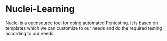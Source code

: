 # Nuclei-Learning
Nuclei is a opensource tool for doing automated Pentesting. It is based on templates which we can customize to our needs and do the required testing according to our needs.
